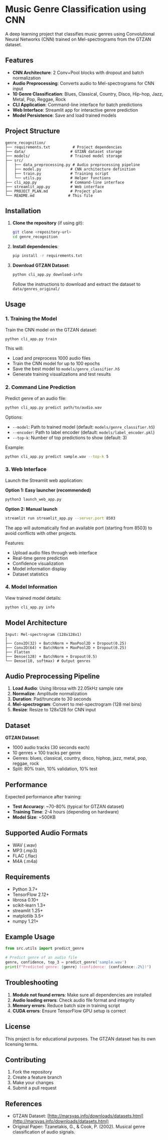 # Music Genre Classification using CNN

A deep learning project that classifies music genres using Convolutional Neural Networks (CNN) trained on Mel-spectrograms from the GTZAN dataset.

## Features

- **CNN Architecture**: 2 Conv+Pool blocks with dropout and batch normalization
- **Audio Preprocessing**: Converts audio to Mel-spectrograms for CNN input
- **10 Genre Classification**: Blues, Classical, Country, Disco, Hip-hop, Jazz, Metal, Pop, Reggae, Rock
- **CLI Application**: Command-line interface for batch predictions
- **Web Interface**: Streamlit app for interactive genre prediction
- **Model Persistence**: Save and load trained models

## Project Structure

```
genre_recognition/
├── requirements.txt          # Project dependencies
├── data/                    # GTZAN dataset storage
├── models/                  # Trained model storage
├── src/
│   ├── data_preprocessing.py # Audio preprocessing pipeline
│   ├── model.py             # CNN architecture definition
│   ├── train.py             # Training script
│   └── utils.py             # Helper functions
├── cli_app.py               # Command-line interface
├── streamlit_app.py         # Web interface
├── PROJECT_PLAN.md          # Project plan
└── README.md               # This file
```

## Installation

1. **Clone the repository** (if using git):
   ```bash
   git clone <repository-url>
   cd genre_recognition
   ```

2. **Install dependencies**:
   ```bash
   pip install -r requirements.txt
   ```

3. **Download GTZAN Dataset**:
   ```bash
   python cli_app.py download-info
   ```
   
   Follow the instructions to download and extract the dataset to `data/genres_original/`

## Usage

### 1. Training the Model

Train the CNN model on the GTZAN dataset:

```bash
python cli_app.py train
```

This will:
- Load and preprocess 1000 audio files
- Train the CNN model for up to 100 epochs
- Save the best model to `models/genre_classifier.h5`
- Generate training visualizations and test results

### 2. Command Line Prediction

Predict genre of an audio file:

```bash
python cli_app.py predict path/to/audio.wav
```

Options:
- `--model`: Path to trained model (default: `models/genre_classifier.h5`)
- `--encoder`: Path to label encoder (default: `models/label_encoder.pkl`)
- `--top-k`: Number of top predictions to show (default: 3)

Example:
```bash
python cli_app.py predict sample.wav --top-k 5
```

### 3. Web Interface

Launch the Streamlit web application:

**Option 1: Easy launcher (recommended)**
```bash
python3 launch_web_app.py
```

**Option 2: Manual launch**
```bash
streamlit run streamlit_app.py --server.port 8503
```

The app will automatically find an available port (starting from 8503) to avoid conflicts with other projects.

Features:
- Upload audio files through web interface
- Real-time genre prediction
- Confidence visualization
- Model information display
- Dataset statistics

### 4. Model Information

View trained model details:

```bash
python cli_app.py info
```

## Model Architecture

```
Input: Mel-spectrogram (128x128x1)
│
├── Conv2D(32) + BatchNorm + MaxPool2D + Dropout(0.25)
├── Conv2D(64) + BatchNorm + MaxPool2D + Dropout(0.25)
├── Flatten
├── Dense(128) + BatchNorm + Dropout(0.5)
└── Dense(10, softmax) # Output genres
```

## Audio Preprocessing Pipeline

1. **Load Audio**: Using librosa with 22.05kHz sample rate
2. **Normalize**: Amplitude normalization
3. **Duration**: Pad/truncate to 30 seconds
4. **Mel-spectrogram**: Convert to mel-spectrogram (128 mel bins)
5. **Resize**: Resize to 128x128 for CNN input

## Dataset

**GTZAN Dataset**:
- 1000 audio tracks (30 seconds each)
- 10 genres × 100 tracks per genre
- Genres: blues, classical, country, disco, hiphop, jazz, metal, pop, reggae, rock
- Split: 80% train, 10% validation, 10% test

## Performance

Expected performance after training:
- **Test Accuracy**: ~70-80% (typical for GTZAN dataset)
- **Training Time**: 2-4 hours (depending on hardware)
- **Model Size**: ~500KB

## Supported Audio Formats

- WAV (.wav)
- MP3 (.mp3) 
- FLAC (.flac)
- M4A (.m4a)

## Requirements

- Python 3.7+
- TensorFlow 2.12+
- librosa 0.10+
- scikit-learn 1.3+
- streamlit 1.25+
- matplotlib 3.5+
- numpy 1.21+

## Example Usage

```python
from src.utils import predict_genre

# Predict genre of an audio file
genre, confidence, top_3 = predict_genre('sample.wav')
print(f"Predicted genre: {genre} (confidence: {confidence:.2%})")
```

## Troubleshooting

1. **Module not found errors**: Make sure all dependencies are installed
2. **Audio loading errors**: Check audio file format and integrity
3. **Memory errors**: Reduce batch size in training script
4. **CUDA errors**: Ensure TensorFlow GPU setup is correct

## License

This project is for educational purposes. The GTZAN dataset has its own licensing terms.

## Contributing

1. Fork the repository
2. Create a feature branch
3. Make your changes
4. Submit a pull request

## References

- GTZAN Dataset: [http://marsyas.info/downloads/datasets.html](http://marsyas.info/downloads/datasets.html)
- Original Paper: Tzanetakis, G., & Cook, P. (2002). Musical genre classification of audio signals.